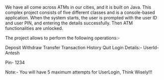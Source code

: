 We have all come across ATMs in our cities, and it is built on Java. This complex project consists of five different classes and is a console-based application. When the system starts, the user is prompted with the user ID and user PIN, and entering the details successfully. Then ATM functionalities are unlocked.

The project allows to perform the following operations:-

Deposit
Withdraw
Transfer
Transaction History
Quit
Login Details:- UserId- Antesh

Pin- 1234

Note:- You will have 5 maximum attempts for UserLogin, Think Wisely!!!
